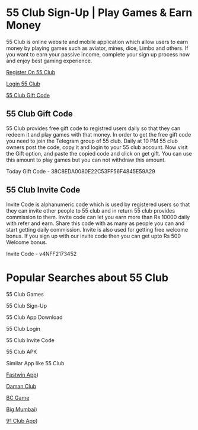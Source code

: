 # 55 Club Sign-Up | Play Games & Earn Money

55 Club is online website and mobile application which allow users to earn money by playing games such as aviator, mines, dice, Limbo and others. If you want to earn your passive income, complete your sign up process now and enjoy best gaming experience.

[Register On 55 Club](https://damanclub.in/#/register?invitationCode=v4NFF2173452)

[Login 55 Club](www.damanclub.games)

[55 Club Gift Code](www.bigmumbaigame.co)

## 55 Club Gift Code

55 Club provides free gift code to registred users daily so that they can redeem it and play games with that money. In order to get the free gift code you need to join the Telegram group of 55 club. Daily at 10 PM 55 club owners post the code, copy it and login to your 55 club account. Now visit the Gift option, and paste the copied code and click on get gift. 
You can use this amount to play games but you can not withdraw this amount. 

Today Gift Code - 38C8EDA0080E22C53FF56F4845E59A29

## 55 Club Invite Code

Invite Code is alphanumeric code which is used by registered users so that they can invite other people to 55 club and in return 55 club provides commission to them. Invite code can let you earn more than Rs 10000 daily with refer and earn. Share this code with as many as people you can and start getting daily commission. Invite is also used for getting free welcome bonus. If you sign up with our invite code then you can get upto Rs 500 Welcome bonus. 

Invite Code - v4NFF2173452

# Popular Searches about 55 Club

55 Club Games

55 Club Sign-Up

55 Club App Download

55 Club Login

55 Club Invite Code

55 Club APK

Similar App like 55 Club

[Fastwin App](https://github.com/fastwin-app/))

[Daman Club](www.damanclub.games)

[BC Game](www.bcgameapk.app)

[Big Mumbai](https://github.com/Big-Mumbai-Game)) 

[91 Club App](https://github.com/91-Club-App))
